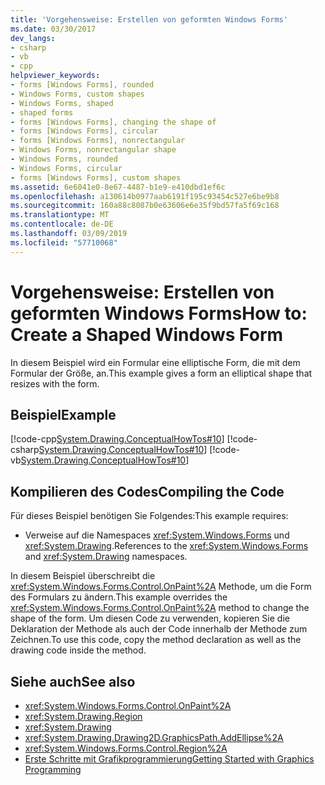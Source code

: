 ```yaml
---
title: 'Vorgehensweise: Erstellen von geformten Windows Forms'
ms.date: 03/30/2017
dev_langs:
- csharp
- vb
- cpp
helpviewer_keywords:
- forms [Windows Forms], rounded
- Windows Forms, custom shapes
- Windows Forms, shaped
- shaped forms
- forms [Windows Forms], changing the shape of
- forms [Windows Forms], circular
- forms [Windows Forms], nonrectangular
- Windows Forms, nonrectangular shape
- Windows Forms, rounded
- Windows Forms, circular
- forms [Windows Forms], custom shapes
ms.assetid: 6e6041e0-8e67-4487-b1e9-e410dbd1ef6c
ms.openlocfilehash: a130614b0977aab6191f195c93454c527e6be9b8
ms.sourcegitcommit: 160a88c8087b0e63606e6e35f9bd57fa5f69c168
ms.translationtype: MT
ms.contentlocale: de-DE
ms.lasthandoff: 03/09/2019
ms.locfileid: "57710068"
---
```

# <a name="how-to-create-a-shaped-windows-form"></a><span data-ttu-id="5ea4e-102">Vorgehensweise: Erstellen von geformten Windows Forms</span><span class="sxs-lookup"><span data-stu-id="5ea4e-102">How to: Create a Shaped Windows Form</span></span>
<span data-ttu-id="5ea4e-103">In diesem Beispiel wird ein Formular eine elliptische Form, die mit dem Formular der Größe, an.</span><span class="sxs-lookup"><span data-stu-id="5ea4e-103">This example gives a form an elliptical shape that resizes with the form.</span></span>  
  
## <a name="example"></a><span data-ttu-id="5ea4e-104">Beispiel</span><span class="sxs-lookup"><span data-stu-id="5ea4e-104">Example</span></span>  
 [!code-cpp[System.Drawing.ConceptualHowTos#10](~/samples/snippets/cpp/VS_Snippets_Winforms/System.Drawing.ConceptualHowTos/cpp/form1.cpp#10)]
 [!code-csharp[System.Drawing.ConceptualHowTos#10](~/samples/snippets/csharp/VS_Snippets_Winforms/System.Drawing.ConceptualHowTos/CS/form1.cs#10)]
 [!code-vb[System.Drawing.ConceptualHowTos#10](~/samples/snippets/visualbasic/VS_Snippets_Winforms/System.Drawing.ConceptualHowTos/VB/form1.vb#10)]  
  
## <a name="compiling-the-code"></a><span data-ttu-id="5ea4e-105">Kompilieren des Codes</span><span class="sxs-lookup"><span data-stu-id="5ea4e-105">Compiling the Code</span></span>  
 <span data-ttu-id="5ea4e-106">Für dieses Beispiel benötigen Sie Folgendes:</span><span class="sxs-lookup"><span data-stu-id="5ea4e-106">This example requires:</span></span>  
  
-   <span data-ttu-id="5ea4e-107">Verweise auf die Namespaces <xref:System.Windows.Forms> und <xref:System.Drawing>.</span><span class="sxs-lookup"><span data-stu-id="5ea4e-107">References to the <xref:System.Windows.Forms> and <xref:System.Drawing> namespaces.</span></span>  
  
 <span data-ttu-id="5ea4e-108">In diesem Beispiel überschreibt die <xref:System.Windows.Forms.Control.OnPaint%2A> Methode, um die Form des Formulars zu ändern.</span><span class="sxs-lookup"><span data-stu-id="5ea4e-108">This example overrides the <xref:System.Windows.Forms.Control.OnPaint%2A> method to change the shape of the form.</span></span> <span data-ttu-id="5ea4e-109">Um diesen Code zu verwenden, kopieren Sie die Deklaration der Methode als auch der Code innerhalb der Methode zum Zeichnen.</span><span class="sxs-lookup"><span data-stu-id="5ea4e-109">To use this code, copy the method declaration as well as the drawing code inside the method.</span></span>  
  
## <a name="see-also"></a><span data-ttu-id="5ea4e-110">Siehe auch</span><span class="sxs-lookup"><span data-stu-id="5ea4e-110">See also</span></span>
- <xref:System.Windows.Forms.Control.OnPaint%2A>
- <xref:System.Drawing.Region>
- <xref:System.Drawing>
- <xref:System.Drawing.Drawing2D.GraphicsPath.AddEllipse%2A>
- <xref:System.Windows.Forms.Control.Region%2A>
- [<span data-ttu-id="5ea4e-111">Erste Schritte mit Grafikprogrammierung</span><span class="sxs-lookup"><span data-stu-id="5ea4e-111">Getting Started with Graphics Programming</span></span>](getting-started-with-graphics-programming.md)
